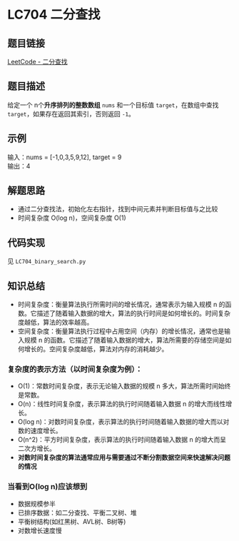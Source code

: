 # LC704 二分查找

## 题目链接
[LeetCode - 二分查找](https://leetcode.cn/problems/binary-search/description/)

## 题目描述
给定一个 n个**升序排列的整数数组** `nums` 和一个目标值 `target`，在数组中查找 `target`，如果存在返回其索引，否则返回 `-1`。

## 示例
输入：nums = [-1,0,3,5,9,12], target = 9  
输出：4

## 解题思路
- 通过二分查找法，初始化左右指针，找到中间元素并判断目标值与之比较
- 时间复杂度 O(log n)，空间复杂度 O(1)

## 代码实现
见 `LC704_binary_search.py`

## 知识总结
 - 时间复杂度：衡量算法执行所需时间的增长情况，通常表示为输入规模 n 的函数。它描述了随着输入数据的增大，算法的执行时间是如何增长的。时间复杂度越低，算法的效率越高。
 - 空间复杂度：衡量算法执行过程中占用空间（内存）的增长情况，通常也是输入规模 n 的函数。它描述了随着输入数据的增大，算法所需要的存储空间是如何增长的。空间复杂度越低，算法对内存的消耗越少。
### 复杂度的表示方法（以时间复杂度为例）：
 - O(1)：常数时间复杂度，表示无论输入数据的规模 n 多大，算法所需时间始终是常数。
 - O(n)：线性时间复杂度，表示算法的执行时间随着输入数据 n 的增大而线性增长。
 - O(log n)：对数时间复杂度，表示算法的执行时间随着输入数据的增大而以对数的速度增长。
 - O(n^2)：平方时间复杂度，表示算法的执行时间随着输入数据 n 的增大而呈二次方增长。
 - **对数时间复杂度的算法通常应用与需要通过不断分割数据空间来快速解决问题的情况**
### 当看到O(log n)应该想到
 - 数据规模参半
 - 已排序数据：如二分查找、平衡二叉树、堆
 - 平衡树结构(如红黑树、AVL树、B树等)
 - 对数增长速度慢
